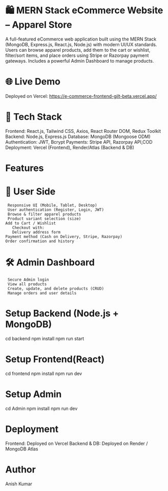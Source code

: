 ﻿# 🛍️ MERN Stack eCommerce Website – Apparel Store
A full-featured eCommerce web application built using the MERN Stack (MongoDB, Express.js, React.js, Node.js) with modern UI/UX standards. Users can browse apparel products, add them to the cart or wishlist, filter/sort items, and place orders using Stripe or Razorpay payment gateways. Includes a powerful Admin Dashboard to manage products.

# 🌐 Live Demo
Deployed on Vercel: https://e-commerce-frontend-gilt-beta.vercel.app/

# 🧰 Tech Stack
Frontend: React.js, Tailwind CSS, Axios, React Router DOM, Redux Toolkit
Backend: Node.js, Express.js
Database: MongoDB (Mongoose ODM)
Authentication: JWT, Bcrypt
Payments: Stripe API, Razorpay API,COD
Deployment: Vercel (Frontend), Render/Atlas (Backend & DB)

#  Features
   # 👥 User Side
     Responsive UI (Mobile, Tablet, Desktop)
     User authentication (Register, Login, JWT)
     Browse & filter apparel products
     Product variant selection (size)
    Add to Cart / Wishlist
       Checkout with:
       Delivery address form
    Payment method (Cash on Delivery, Stripe, Razorpay)
    Order confirmation and history

  # 🛠️ Admin Dashboard
     Secure Admin login
     View all products
     Create, update, and delete products (CRUD)
     Manage orders and user details

# Setup Backend (Node.js + MongoDB)
cd backend
npm install
npm run start

# Setup Frontend(React)
cd frontend
npm install
npm run dev

# Setup Admin
cd Admin 
npm install
npm run dev

# Deployment
Frontend: Deployed on Vercel
Backend & DB: Deployed on Render / MongoDB Atlas


# Author
Anish Kumar



